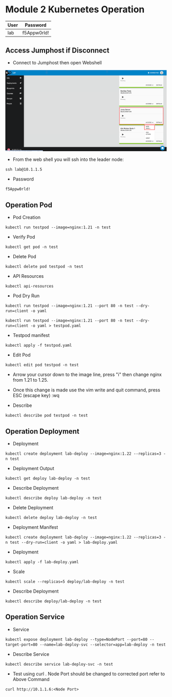# Module 2 Kubernetes Operation
|User|Password|
|---|---|
|lab|f5Appw0rld!|

## Access Jumphost if Disconnect

- Connect to Jumphost then open Webshell
<img width="1000" alt="VSwithPolicy" src="https://github.com/bsamodro/ContainerAndKubernetes/blob/25149847079af251784e5fe6808f3ef1e043335c/images/jumphost_webshell2.png">

- From the web shell you will ssh into the leader node:
```
ssh lab@10.1.1.5
```

- Password
```
f5Appw0rld!
```

## Operation Pod

- Pod Creation
```
kubectl run testpod --image=nginx:1.21 -n test
```
- Verify Pod
```
kubectl get pod -n test
```
- Delete Pod
```
kubectl delete pod testpod -n test
```
- API Resources
```
kubectl api-resources
```
- Pod Dry Run
```
kubectl run testpod --image=nginx:1.21 --port 80 -n test --dry-run=client -o yaml
```
```
kubectl run testpod --image=nginx:1.21 --port 80 -n test --dry-run=client -o yaml > testpod.yaml
```
- Testpod manifest
```
kubectl apply -f testpod.yaml
```
- Edit Pod
```
kubectl edit pod testpod -n test
```

- Arrow your cursor down to the image line, press "i" then change  nginx from 1.21 to 1.25.
  
- Once this change is made use the vim write and quit command, press
ESC (escape key)
:wq

- Describe
```
kubectl describe pod testpod -n test
```

## Operation Deployment
- Deployment
```
kubectl create deployment lab-deploy --image=nginx:1.22 --replicas=3 -n test
```
- Deployment Output
```
kubectl get deploy lab-deploy -n test
```
- Describe Deployment
```
kubectl describe deploy lab-deploy -n test
```
- Delete Deployment
```
kubectl delete deploy lab-deploy -n test
```
- Deployment Manifest
```
kubectl create deployment lab-deploy --image=nginx:1.22 --replicas=3 -n test --dry-run=client -o yaml > lab-deploy.yaml
```
- Deployment
```
kubectl apply -f lab-deploy.yaml
```
- Scale
```
kubectl scale --replicas=5 deploy/lab-deploy -n test
```
- Describe Deployment
```
kubectl describe deploy/lab-deploy -n test
```

## Operation Service
- Service
```
kubectl expose deployment lab-deploy --type=NodePort --port=80 --target-port=80 --name=lab-deploy-svc --selector=app=lab-deploy -n test
```
- Describe Service
```
kubectl describe service lab-deploy-svc -n test
```
- Test using curl . Node Port should be changed to corrected port refer to Above Command
```
curl http://10.1.1.6:<Node Port>
```
